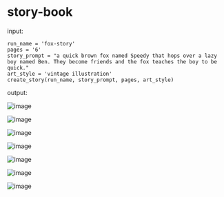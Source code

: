 ﻿# story-book

input:
```
run_name = 'fox-story'
pages = '6'
story_prompt = "a quick brown fox named Speedy that hops over a lazy boy named Ben. They become friends and the fox teaches the boy to be quick."
art_style = 'vintage illustration'
create_story(run_name, story_prompt, pages, art_style)
```

output:

![image](https://user-images.githubusercontent.com/2433091/208545495-14ee8589-f824-4f7e-8742-47a55bc39719.png)

![image](https://user-images.githubusercontent.com/2433091/208545533-09fff710-3df5-469c-a938-032aa5f9631e.png)

![image](https://user-images.githubusercontent.com/2433091/208545554-e6acb4d4-8528-46af-9734-025fb2cedd1e.png)

![image](https://user-images.githubusercontent.com/2433091/208545575-48a485eb-fa01-4d02-9e42-018673d027ce.png)

![image](https://user-images.githubusercontent.com/2433091/208545593-43a956c7-ce32-40d2-95ba-94b441773370.png)

![image](https://user-images.githubusercontent.com/2433091/208545614-068781c6-c94f-4b2e-bfab-aa5069e55829.png)

![image](https://user-images.githubusercontent.com/2433091/208545629-cd5e37b4-ce37-4a9f-b82c-a2810d210fc0.png)
